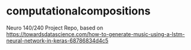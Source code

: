 # computationalcompositions
Neuro 140/240 Project Repo, based on https://towardsdatascience.com/how-to-generate-music-using-a-lstm-neural-network-in-keras-68786834d4c5
